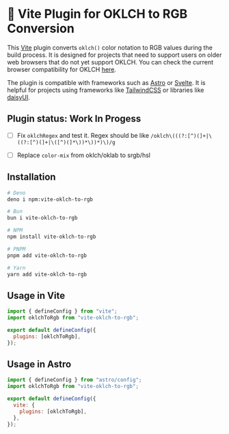# 🤹 Vite Plugin for OKLCH to RGB Conversion

This [Vite](https://vite.dev/) plugin converts `oklch()` color notation to RGB
values during the build process. It is designed for projects that need to
support users on older web browsers that do not yet support OKLCH. You can check
the current browser compatibility for OKLCH
[here](https://caniuse.com/?search=oklch).

The plugin is compatible with frameworks such as [Astro](https://astro.build) or
[Svelte](https://svelte.dev). It is helpful for projects using frameworks like
[TailwindCSS](https://tailwindcss.com) or libraries like
[daisyUI](https://daisyui.com).

## Plugin status: Work In Progess
- [ ] Fix `oklchRegex` and test it. Regex should be like `/oklch\(((?:[^)(]+|\((?:[^)(]+|\([^)(]*\))*\))*)\)/g`
- [ ] Replace `color-mix` from oklch/oklab to srgb/hsl


## Installation

```bash
# Deno
deno i npm:vite-oklch-to-rgb

# Bun
bun i vite-oklch-to-rgb

# NPM
npm install vite-oklch-to-rgb

# PNPM
pnpm add vite-oklch-to-rgb

# Yarn
yarn add vite-oklch-to-rgb
```

## Usage in Vite

```js
import { defineConfig } from "vite";
import oklchToRgb from "vite-oklch-to-rgb";

export default defineConfig({
  plugins: [oklchToRgb],
});
```

## Usage in Astro

```js
import { defineConfig } from "astro/config";
import oklchToRgb from "vite-oklch-to-rgb";

export default defineConfig({
  vite: {
    plugins: [oklchToRgb],
  },
});
```
